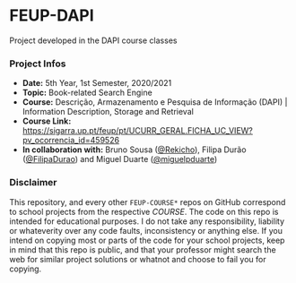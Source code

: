 # FEUP-DAPI

Project developed in the DAPI course classes

### Project Infos
* **Date:** 5th Year, 1st Semester, 2020/2021
* **Topic:** Book-related Search Engine
* **Course:** Descrição, Armazenamento e Pesquisa de Informação (DAPI) | Information Description, Storage and Retrieval
* **Course Link:** https://sigarra.up.pt/feup/pt/UCURR_GERAL.FICHA_UC_VIEW?pv_ocorrencia_id=459526
* **In collaboration with:** Bruno Sousa ([@Rekicho](https://github.com/Rekicho)), Filipa Durão ([@FilipaDurao](https://github.com/FilipaDurao)) and Miguel Duarte ([@miguelpduarte](https://github.com/miguelpduarte))

### Disclaimer
This repository, and every other `FEUP-COURSE*` repos on GitHub correspond to school projects from the respective *COURSE*. The code on this repo is intended for educational purposes. I do not take any responsibility, liability or whateverity over any code faults, inconsistency or anything else. If you intend on copying most or parts of the code for your school projects, keep in mind that this repo is public, and that your professor might search the web for similar project solutions or whatnot and choose to fail you for copying.
